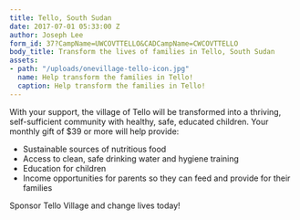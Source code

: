 ```yaml
---
title: Tello, South Sudan
date: 2017-07-01 05:33:00 Z
author: Joseph Lee
form_id: 37?CampName=UWCOVTTELLO&CADCampName=CWCOVTTELLO
body_title: Transform the lives of families in Tello, South Sudan
assets:
- path: "/uploads/onevillage-tello-icon.jpg"
  name: Help transform the families in Tello!
  caption: Help transform the families in Tello!
---
```


With your support, the village of Tello will be transformed into a thriving, self-sufficient community with healthy, safe, educated children. Your monthly gift of $39 or more will help provide:

* Sustainable sources of nutritious food
* Access to clean, safe drinking water and hygiene training
* Education for children
* Income opportunities for parents so they can feed and provide for their families

Sponsor Tello Village and change lives today!
